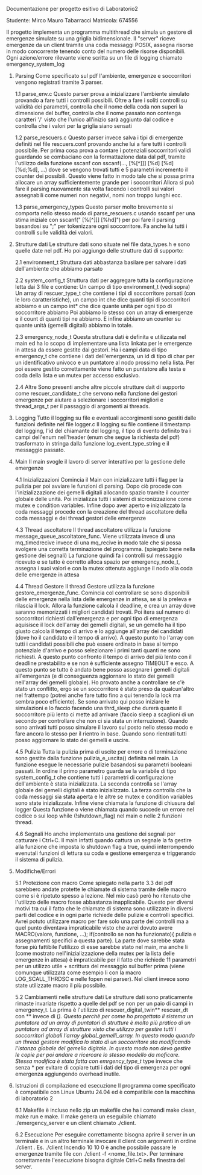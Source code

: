 Documentazione per progetto esitivo di Laboratorio2

Studente: Mirco Mauro Tabarracci
Matricola: 674556

Il progetto implementa un programma multithread che simula un gestore di emergenze
simulate su una griglia bidimensionale.
Il "server" riceve emergenze da un client tramite una coda messaggi POSIX, assegna risorse in modo
concorrente tenendo conto del numero delle risorse disponibili.
Ogni azione/errore rilevante viene scritta su un file di logging chiamato emergency_system_log


1. Parsing
    Come specificato sul pdf l'ambiente, emergenze e soccorritori vengono registrati
    tramite 3 parser.
    
    1.1 parse_env.c
        Questo parser prova a inizializzare l'ambiente simulato provando a fare tutti
        i controlli possibili.
        Oltre a fare i soliti controlli su validità dei parametri, controlla che il nome della coda non superi la dimensione del buffer, controlla che il nome passato non contenga caratteri '/' visto che l'unico all'inizio sarà aggiunto dal codice e controlla che i valori per la griglia siano sensati

    1.2 parse_rescuers.c
        Questo parser invece salva i tipi di emergenze definiti nel file rescuers.conf
        provando anche lui a fare tutti i controlli possibile.
        Per prima cosa prova a contare i potenziali soccorritori validi guardando se 
        combaciano con la formattazione data dal pdf, tramite l'utilizzo della
        funzione sscanf con sscanf(...,  [%[^]]] [%d] [%d] [%d;%d], ...) dove se vengono
        trovati tutti e 5 parametri incremento il counter dei possibili.
        Questo viene fatto in modo tale che si possa prima allocare un array sufficientemente
        grande per i soccorritori
        Allora si può fare il parsing nuovamente sta volta facendo i controlli sui valori
        assegnabili come numeri non negativi, nomi non troppo lunghi ecc.

    1.3 parse_emergency_types
        Questo parser molto brevemente si comporta nello stesso modo di parse_rescuers.c
        usando sscanf per una stima iniziale con sscanf(" [%[^]]] [%hd]") per poi fare il parsing basandosi su ";" per tokenizzare ogni soccorritore. Fa anche lui tutti
        i controlli sulle validità dei valori.


2. Strutture dati
    Le strutture dati sono situate nel file data_types.h e sono quelle date nel pdf.
    Ho poi aggiungo delle strutture dati di supporto:

    2.1 environment_t
        Struttura dati abbastanza basilare per salvare i dati dell'ambiente che abbiamo
        parsato

    2.2 system_config_t
        Struttura dati per aggregare tutta la configurazione letta dai 3 file e contiene:
        Un campo di tipo environment_t (vedi sopra)
        Un array di rescuer_type_t che contiene i tipi di soccorritore parsati (con le loro
        caratteristiche), un campo int che dice quanti tipi di soccorritori abbiamo e un campo
        int* che dice quante unità per ogni tipo di soccorritore abbiamo
        Poi abbiamo lo stesso con un array di emergenze e il count di quanti tipi ne abbiamo.
        E infine abbiamo un counter su quante unità (gemelli digitali) abbiamo in totale.

    2.3 emergency_node_t
        Questa struttura dati è definita e utilizzata nel main ed ha lo scopo di implementare
        una lista linkata per le emergenze in attesa da essere gestite dai gestori.
        Ha i campi data di tipo emergency_t che contiene i dati dell'emergenza, un id di 
        tipo di char per un identificativo univoco e un puntatore al nodo prossimo nella lista.
        Per poi essere gestito correttamente viene fatto un puntatore alla testa e coda della 
        lista e un mutex per accesso esclusivo.

    2.4 Altre
        Sono presenti anche altre piccole strutture dait di supporto come rescuer_candidate_t
        che servono nella funzione dei gestori emergenze per aiutare a selezionare i soccorritori migliori e thread_args_t per il passaggio di argomenti ai threads.


3. Logging
    Tutto il logging su file e eventuali accorgimenti sono gestiti dalle funzioni definite nel
    file logger.c
    Il logging su file contiene il timestamp del logging, l'id del chiamante del logging, il tipo di evento definito tra i campi dell'enum nell'header (enum che segue la richiesta del pdf) trasformato
    in stringa dalla funzione log_event_type_string e il messaggio passato.


4. Main
    Il main svogle il lavoro di server interattivo per la gestione delle emergenze

    4.1 Inizializzazioni
        Comincia il Main con inizializzare tutti i flag per la pulizia per poi avviare le funzioni di parsing.
        Dopo ciò procede con l'inizializzazione dei gemelli digitali allocando spazio tramite il counter
        globale delle unità.
        Poi inizializza tutti i sistemi di sicronizzazione come mutex e condition variables.
        Infine dopo aver aperto e inizializzato la coda messaggi procede con la creazione del thread
        ascoltatore della coda messaggi e dei thread gestori delle emergenze

    4.3 Thread ascoltatore
        Il thread ascoltatore utilizza la funzione message_queue_ascoltatore_func.
        Viene utilizzata invece di una mq_timedrecive invece di una mq_recive in modo tale che
        si possa svolgere una corretta terminazione del programma. (spiegato bene nella gestione dei segnali)
        La funzione quindi fa i controlli sul messaggio ricevuto e se tutto è corretto alloca
        spazio per emergency_node_t, assegna i suoi valori e con la mutex ottenuta aggiunge il nodo
        alla coda delle emergenze in attesa

    4.4 Thread Gestore
        Il thread Gestore utilizza la funzione gestore_emergenze_func.
        Comincia col controllare se sono disponibili delle emergenze nella lista delle emergenze in
        attesa, se si la preleva e rilascia il lock. Allora la funzione calcola il deadline, e 
        crea un array dove saranno memorizzati i migliori candidati trovati. Poi itera sul numero
        di soccorritori richiesti dall'emergenza e per ogni tipo di emergenza aquisisce il lock
        dell'array dei gemelli digitali, se un gemello ha il tipo giusto calcola il tempo di arrivo
        e lo aggiunge all'array dei candidati (dove ho il candidato e il tempo di arrivo).
        A questo punto ho l'array con tutti i candidati possibili che può essere ordinato in base
        al tempo potenziale d'arrivo e posso selezionare i primi tanti quanti ne sono richiesti.
        A questo punto confronto il tempo di arrivo del più lento con il deadline prestabilito e se
        non è sufficiente assegno TIMEOUT e esco.
        A questo punto se tutto è andato bene posso assegnare i gemelli digitali all'emergenza (e di
        conseguenza aggiornare lo stato dei gemelli nell'array dei gemelli globale). Ho provato anche
        a controllare se c'è stato un conflitto, ergo se un soccorritore è stato preso da qualcun'altro nel frattempo (potrei anche fare tutto fino a qui tenendo la lock ma sembra poco efficiente).
        Se sono arrivato qui posso iniziare le simulazioni e lo faccio facendo una thrd_sleep che durerà
        quanto il soccorritore più lento ci mette ad arrivare (faccio sleep a scaglioni di un secondo per controllare che non ci sia stata un interruzione). Quando sono arrivati tutti posso simulare il 
        lavoro sul posto nello stesso modo e fare ancora lo stesso per il rientro in base. Quando sono
        rientrati tutti posso aggiornare lo stato dei gemelli e uscire.

    4.5 Pulizia
        Tutta la pulizia prima di uscite per errore o di terminazione sono gestite dalla funzione
        pulizia_e_uscita() definita nel main.
        La funzione esegue le necessarie pulizie basandosi su parametri booleani passati.
        In ordine il primo parametro guarda se la variabile di tipo system_config_t che contiene
        tutti i parametri di configurazione dell'ambiente è stata inizializzata.
        La seconda controlla se l'array globale dei gemelli digitali è stato inizializzato.
        La terza controlla che la coda messaggi sia stata aperta e le altre se mutex e condition
        variables sono state inizializzate. Infine viene chiamata la funzione di chiusura del logger
        Questa funzione o viene chiamata quando succede un errore nel codice o sui loop while (!shutdown_flag) nel main o nelle 2 funzioni thread.

    4.6 Segnali
        Ho anche implementato una gestione dei segnali per catturare i Ctrl+C.
        Il main infatti quando cattura un segnale la fa gestire alla funzione che imposta lo shutdown
        flag a true, quindi interrompendo evenutali funzioni di lettura su coda e gestione emergenza e triggerando il sistema di pulizia.


5. Modifiche/Errori

    5.1 Protezione con macro
        Come spiegato nella parte 3.3 del pdf sarebbero andate protette le chiamate di sistema tramite
        delle macro come si è ripetuto spesso a lezione. Nel mio casò però ho ritenuto che l'utilizzo
        delle macro fosse abbastanza inapplicabile. Questo per diversi motivi tra cui il fatto che
        le chiamate di sistema sono utilizzate in diversi parti del codice e in ogni parte richiede delle
        pulizie e controlli specifici. Avrei potuto utilizzare macro per fare solo una parte dei controlli
        ma a quel punto diventava impraticabile visto che avrei dovuto avere MACRO(valore, funzione, ...);
        if(controllo se non ha funzionato){ pulizia e assegnamenti specifici a questa parte}.
        La parte dove sarebbe stata forse più fattibile l'utilizzo di esse sarebbe stato nel main, ma anche li (come mostrato nell'inizializzazione della mutex per la lista delle emergenze in attesa)
        è impraticabile per il fatto che richiede 11 parametri per un utilizzo utile + scrittura del messaggio sul buffer prima (viene comunque utilizzata come esempio li con la macro LOG_SCALL_THRDSC e nelle fopen nei parser).
        Nel client invece sono state utilizzate macro il più possibile.

    5.2 Cambiamenti nelle strutture dati
        Le strutture dati sono praticamente rimaste invariate rispetto a quelle del pdf se non per
        un paio di campi in emergency_t.
        La prima è l'utilizzo di rescuer_digital_twin** rescuer_dt con ** invece di (*).
        Questo perchè per come ho progettato il sistema un puntatore ad un array di puntatori di strutture
        è molto più pratico di un puntatore ad array di strutture visto che utilizzo per gestire tutti
        i soccorritori globali l'array global_gemelli_array. In questo modo quando un thread gestore
        modifica lo stato di un soccorritore sta modificando l'istanza globale del gemello digitale. 
        In questo modo non devo gestire le copie per poi andare a ricercare lo stesso modello da moficare.
        Stessa modifica è stata fatta con emrgency_type_t* type invece che senza * per evitare di copiare
        tutti i dati del tipo di emergenza per ogni emergenza aggiungendo overhead inutile.


6. Istruzioni di compilazione ed esecuzione
    Il programma come specificato è compatibile con Linux Ubuntu 24.04 ed è compatibile con la macchina
    di laboratorio 2

    6.1 Makefile
        è incluso nello zip un makefile che ha i comandi make clean, make run e make. Il make genera un eseguibile chiamato ./emergency_server e un client chiamato ./client.

    6.2 Esecuzione
        Per eseguire correttamente bisogna aprire il server in un terminale e in un altro terminale invocare il client con argomenti in ordine ./client <nome emergenza> <x> <y> <delay>.
        Es. ./client Incendio 10 10 0
        è anche possibile passare le emergenze tramite file con ./client -f <nome_file.txt>.
        Per terminare correttamente l'esecuzione bisogna digitale Ctrl+C nella finestra del server.
        
     





